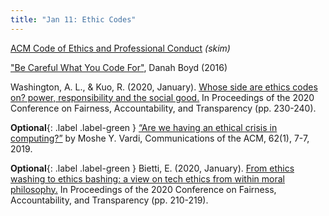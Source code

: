 ```yaml
---
title: "Jan 11: Ethic Codes"
---
```


[ACM Code of Ethics and Professional Conduct](https://ethics.acm.org/) *(skim)*

["Be Careful What You Code For"](https://points.datasociety.net/be-careful-what-you-code-for-c8e9f3f6f55e), Danah Boyd (2016)

Washington, A. L., & Kuo, R. (2020, January). [Whose side are ethics codes on? power, responsibility and the social good.](https://drive.google.com/file/d/1rA-Vkx_aOfeyU46sHageDBTg47oqeC3_/view?usp=sharing) In Proceedings of the 2020 Conference on Fairness, Accountability, and Transparency (pp. 230-240).


**Optional**{: .label .label-green } [“Are we having an ethical crisis in computing?”](https://dl.acm.org/doi/fullHtml/10.1145/3292822) by Moshe Y. Vardi, Communications of the ACM, 62(1), 7-7, 2019.

**Optional**{: .label .label-green } Bietti, E. (2020, January). [From ethics washing to ethics bashing: a view on tech ethics from within moral philosophy.](https://drive.google.com/file/d/1NWrct4uOqTMTi22uqdg_OijD0CtEfdBD/view?usp=sharing) In Proceedings of the 2020 Conference on Fairness, Accountability, and Transparency (pp. 210-219).

